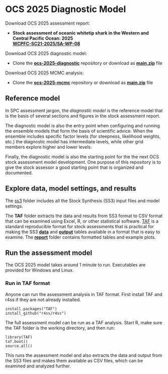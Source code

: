# OCS 2025 Diagnostic Model

Download OCS 2025 assessment report:

- **Stock assessment of oceanic whitetip shark in the Western and Central Pacific Ocean: 2025**\
  **[WCPFC-SC21-2025/SA-WP-08](https://meetings.wcpfc.int/node/26650)**

Download OCS 2025 diagnostic model:

- Clone the **[ocs-2025-diagnostic](https://github.com/PacificCommunity/ofp-sam-ocs-2025-diagnostic)** repository or download as **[main.zip](https://github.com/PacificCommunity/ofp-sam-ocs-2025-diagnostic/archive/refs/heads/main.zip)** file

Download OCS 2025 MCMC analysis:

- Clone the **[ocs-2025-mcmc](https://github.com/PacificCommunity/ofp-sam-ocs-2025-mcmc)** repository or download as **[main.zip](https://github.com/PacificCommunity/ofp-sam-ocs-2025-mcmc/archive/refs/heads/main.zip)** file

## Reference model

In SPC assessment jargon, the *diagnostic model* is the reference model that is the basis of several sections and figures in the stock assessment report.

The diagnostic model is also the entry point when configuring and running the ensemble models that form the basis of scientific advice. When the ensemble includes specific factor levels (for steepness, likelihood weights, etc.) the diagnostic model has intermediate levels, while other grid members explore higher and lower levels.

Finally, the diagnostic model is also the starting point for the the next OCS stock assessment model development. One purpose of this repository is to give the stock assessor a good starting point that is organized and documented.

## Explore data, model settings, and results

The [ss3](ss3) folder includes all the Stock Synthesis (SS3) input files and model settings.

The **TAF** folder extracts the data and results from SS3 format to CSV format that can be examined using Excel, R, or other statistical software. [TAF](https://cran.r-project.org/package=TAF) is a standard reproducible format for stock assessments that is practical for making the SS3 **[data](TAF/data)** and **[output](TAF/output)** tables available in a format that is easy to examine. The **[report](TAF/report)** folder contains formatted tables and example plots.

## Run the assessment model

The OCS 2025 model takes around 1 minute to run. Executables are provided for Windows and Linux.

### Run in TAF format

Anyone can run the assessment analysis in TAF format. First install TAF and r4ss if they are not already installed.

```
install.packages("TAF")
install_github("r4ss/r4ss")
```

The full assessment model can be run as a TAF analysis. Start R, make sure the TAF folder is the working directory, and then run:

```
library(TAF)
taf.boot()
source.all()
```

This runs the assessment model and also extracts the data and output from the SS3 files and makes them available as CSV files, which can be examined and analyzed further.
